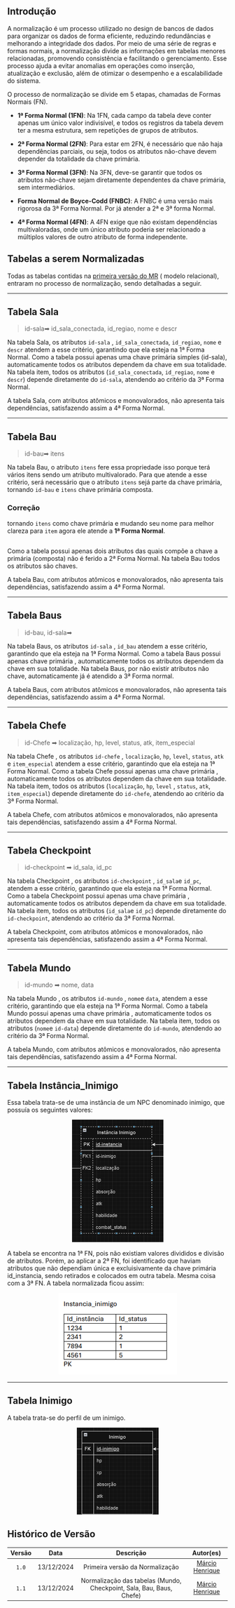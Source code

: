 ## Introdução

A normalização é um processo utilizado no design de bancos de dados para organizar os dados de forma eficiente, reduzindo redundâncias e melhorando a integridade dos dados. Por meio de uma série de regras e formas normais, a normalização divide as informações em tabelas menores relacionadas, promovendo consistência e facilitando o gerenciamento. Esse processo ajuda a evitar anomalias em operações como inserção, atualização e exclusão, além de otimizar o desempenho e a escalabilidade do sistema.

O processo de normalização se divide em 5 etapas, chamadas de Formas Normais (FN).

* **1ª Forma Normal (1FN)**: Na 1FN, cada campo da tabela deve conter apenas um único valor indivisível, e todos os registros da tabela devem ter a mesma estrutura, sem repetições de grupos de atributos.

* **2ª Forma Normal (2FN)**: Para estar em 2FN, é necessário que não haja dependências parciais, ou seja, todos os atributos não-chave devem depender da totalidade da chave primária.

* **3ª Forma Normal (3FN)**: Na 3FN, deve-se garantir que todos os atributos não-chave sejam diretamente dependentes da chave primária, sem intermediários.

* **Forma Normal de Boyce-Codd (FNBC)**: A FNBC é uma versão mais rigorosa da 3ª Forma Normal. Por já atender a 2ª e 3ª forma Normal.

* **4ª Forma Normal (4FN)**:  A 4FN exige que não existam dependências multivaloradas, onde um único atributo poderia ser relacionado a múltiplos valores de outro atributo de forma independente.


## Tabelas a serem Normalizadas

Todas as tabelas contidas na [primeira versão do MR](https://viewer.diagrams.net/?tags=%7B%7D&lightbox=1&highlight=0000ff&edit=_blank&layers=1&nav=1&title=MR-Castlevania.drawio#Uhttps%3A%2F%2Fdrive.google.com%2Fuc%3Fid%3D1iqkQ5bLyo5ngIUHikCxP1Zgu3P8RBQPV%26export%3Ddownload) ( modelo relacional), entraram no processo de normalização, sendo detalhadas a seguir.

---

## Tabela Sala

> id-sala➡ id_sala_conectada, id_regiao, nome e descr

Na tabela Sala, os atributos `id-sala` , ``id_sala_conectada``, ``id_regiao``, ``nome`` e `descr` atendem a esse critério, garantindo que ela esteja na 1ª Forma Normal.
 Como a tabela possui apenas uma chave primária simples (id-sala), automaticamente todos os atributos dependem da chave em sua totalidade.
Na tabela item, todos os atributos (``id_sala_conectada``, ``id_regiao``, ``nome`` e `descr`)  depende diretamente do `id-sala`, atendendo ao critério da 3ª Forma Normal.

 A tabela Sala, com atributos atômicos e monovalorados, não apresenta tais dependências, satisfazendo assim a 4ª Forma Normal.

---

## Tabela Bau

> id-bau➡ itens

Na tabela Bau, o atributo `itens` fere essa propriedade isso porque terá vários itens sendo um atributo multivalorado. Para que atende a esse critério, será necessário que o atributo `itens` sejá parte da chave primária, tornando `id-bau` e `itens` chave primária composta.

### Correção

tornando `itens` como chave primária e mudando seu nome para melhor clareza para `item` agora ele atende a **1ª Forma Normal**.

##

 Como a tabela possui apenas dois atributos das quais compõe a chave a primária (composta) não é ferido a 2ª Forma Normal.
Na tabela Bau todos os atributos são chaves.

 A tabela Bau, com atributos atômicos e monovalorados, não apresenta tais dependências, satisfazendo assim a 4ª Forma Normal.

---

## Tabela Baus

> id-bau, id-sala➡

Na tabela Baus, os atributos `id-sala` , ``id_bau`` atendem a esse critério, garantindo que ela esteja na 1ª Forma Normal.
 Como a tabela Baus possui apenas chave primária , automaticamente todos os atributos dependem da chave em sua totalidade.
Na tabela Baus, por não existir atributos não chave, automaticamente já é atendido a 3ª  Forma normal.

 A tabela Baus, com atributos atômicos e monovalorados, não apresenta tais dependências, satisfazendo assim a 4ª Forma Normal.

---

## Tabela Chefe

> id-Chefe ➡ localização, hp, level, status, atk, item_especial

Na tabela Chefe , os atributos `id-chefe` , ``localização``, `hp`, `level`, `status`, `atk` e `item_especial` atendem a esse critério, garantindo que ela esteja na 1ª Forma Normal.
 Como a tabela Chefe possui apenas uma chave primária , automaticamente todos os atributos dependem da chave em sua totalidade.
Na tabela item, todos os atributos (``localização``, ``hp``, ``level`` , `status`, `atk`, `item_especial`)  depende diretamente do `id-chefe`, atendendo ao critério da 3ª Forma Normal.

 A tabela Chefe, com atributos atômicos e monovalorados, não apresenta tais dependências, satisfazendo assim a 4ª Forma Normal.

---

## Tabela Checkpoint

> id-checkpoint ➡ id_sala, id_pc

Na tabela Checkpoint , os atributos `id-checkpoint` , ``id_sala``e `id_pc`, atendem a esse critério, garantindo que ela esteja na 1ª Forma Normal.
 Como a tabela Checkpoint possui apenas uma chave primária , automaticamente todos os atributos dependem da chave em sua totalidade.
Na tabela item, todos os atributos (``id_sala``e ``id_pc``)  depende diretamente do `id-checkpoint`, atendendo ao critério da 3ª Forma Normal.

 A tabela Checkpoint, com atributos atômicos e monovalorados, não apresenta tais dependências, satisfazendo assim a 4ª Forma Normal.

---

## Tabela Mundo

> id-mundo ➡ nome, data

Na tabela Mundo , os atributos `id-mundo` , ``nome``e `data`, atendem a esse critério, garantindo que ela esteja na 1ª Forma Normal.
 Como a tabela Mundo possui apenas uma chave primária , automaticamente todos os atributos dependem da chave em sua totalidade.
Na tabela item, todos os atributos (``nome``e ``id-data``)  depende diretamente do `id-mundo`, atendendo ao critério da 3ª Forma Normal.

 A tabela Mundo, com atributos atômicos e monovalorados, não apresenta tais dependências, satisfazendo assim a 4ª Forma Normal.

---

## Tabela Instância_Inimigo

Essa tabela trata-se de uma instância de um NPC denominado inimigo, que possuía os seguintes valores:

<center>

![Tabela instancia_inimigo](image.png)

</center>

A tabela se encontra na 1ª FN, pois não existiam valores divididos e divisão de atributos. Porém, ao aplicar a 2ª FN, foi identificado que haviam atributos que não dependiam única e excluisivamente da chave primária id_instancia, sendo retirados e colocados em outra tabela. Mesma coisa com a 3ª FN. A tabela normalizada ficou assim:

<center>

![./Tabela instancia_inimigo normalizada](image-1.png)

</center>

---

## Tabela Inimigo

A tabela trata-se do perfil de um inimigo.

<center>

![Tabela inimigo](image-2.png)

</center>


## Histórico de Versão
| Versão | Data | Descrição | Autor(es) |
| :-: | :-: | :-: | :-: | 
| `1.0`  | 13/12/2024 | Primeira versão da Normalização  | [Márcio Henrique](https://github.com/DeM4rcio) |
| `1.1`  | 13/12/2024 | Normalização das tabelas (Mundo, Checkpoint, Sala, Bau, Baus, Chefe)  | [Márcio Henrique](https://github.com/DeM4rcio) |
